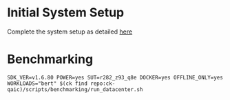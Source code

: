 # Initial System Setup 
Complete the system setup as detailed [here](https://github.com/krai/ck-qaic/blob/main/script/setup.docker/README.md)

# Benchmarking 
``` 
SDK_VER=v1.6.80 POWER=yes SUT=r282_z93_q8e DOCKER=yes OFFLINE_ONLY=yes  WORKLOADS="bert" $(ck find repo:ck-qaic)/scripts/benchmarking/run_datacenter.sh  
```